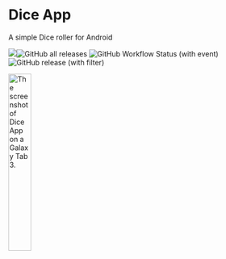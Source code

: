 # Dice App
A simple Dice roller for Android

<img src="https://img.shields.io/github/license/sweeistaken/Dice-App"/><img alt="GitHub all releases" src="https://img.shields.io/github/downloads/sweeistaken/Dice-App/total">
<img alt="GitHub Workflow Status (with event)" src="https://img.shields.io/github/actions/workflow/status/sweeistaken/Dice-App/build.yml">
<img alt="GitHub release (with filter)" src="https://img.shields.io/github/v/release/Sweeistaken/Dice-App">

<img alt="The screenshot of Dice App on a Galaxy Tab 3." width="30%" src="https://swee.pythonanywhere.com/dicer.png"></img>
